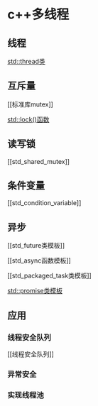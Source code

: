 # c++多线程

## 线程

[std::thread类](std_thread类.md)

## 互斥量

[[标准库mutex]]

[std::lock()函数](std_lock()函数.md)

## 读写锁 

[[std_shared_mutex]]

## 条件变量

[[std_condition_variable]]

## 异步

[[std_future类模板]]

[[std_async函数模板]]

[[std_packaged_task类模板]]

[std::promise类模板](std_promise类模板.md)

## 应用

### 线程安全队列

[[线程安全队列]]

### 异常安全

### 实现线程池


